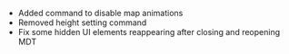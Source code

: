 - Added command to disable map animations
- Removed height setting command
- Fix some hidden UI elements reappearing after closing and reopening MDT